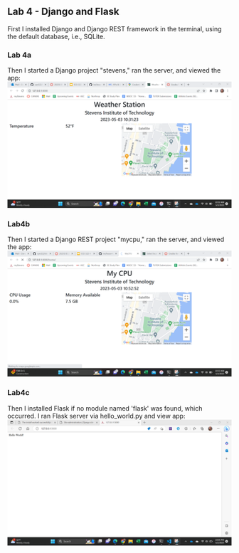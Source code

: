 ## Lab 4 - Django and Flask

First I installed Django and Django REST framework in the terminal, using the default database, i.e., SQLite.

### Lab 4a
Then I started a Django project "stevens," ran the server, and viewed the app:
![weatherapp](lab4a.png)

### Lab4b
Then I started a Django REST project "mycpu," ran the server, and viewed the app:
![location app](lab4b.png)

### Lab4c 
Then I installed Flask if no module named 'flask' was found, which occurred.
I ran Flask server via hello_world.py and view app:
![helloworld](lab4c.png)

